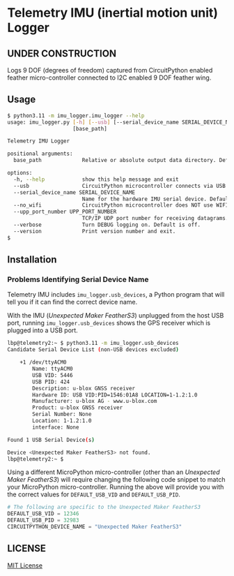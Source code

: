 # Telemetry IMU (inertial motion unit) Logger

## **UNDER CONSTRUCTION**

Logs 9 DOF (degrees of freedom) captured from CircuitPython enabled feather micro-controller connected to I2C enabled 9 DOF feather wing.

## Usage

```bash
$ python3.11 -m imu_logger.imu_logger --help
usage: imu_logger.py [-h] [--usb] [--serial_device_name SERIAL_DEVICE_NAME] [--no_wifi] [--upp_port_number UPP_PORT_NUMBER] [--verbose] [--version]
                     [base_path]

Telemetry IMU Logger

positional arguments:
  base_path             Relative or absolute output data directory. Defaults to '/home/lbp/telemetry-data/data'.

options:
  -h, --help            show this help message and exit
  --usb                 CircuitPython microcontroller connects via USB is True. Default is False.
  --serial_device_name SERIAL_DEVICE_NAME
                        Name for the hardware IMU serial device. Defaults to None
  --no_wifi             CircuitPython microcontroller does NOT use WIFI to connect. Default is False
  --upp_port_number UPP_PORT_NUMBER
                        TCP/IP UDP port number for receiving datagrams. Defaults to '50224'
  --verbose             Turn DEBUG logging on. Default is off.
  --version             Print version number and exit.
$
```

## Installation

### Problems Identifying Serial Device Name

Telemetry IMU includes ```imu_logger.usb_devices```, a Python program that will tell you if it can find the correct device name.

With the IMU (_Unexpected Maker FeatherS3_) unplugged from the host USB port, running ```imu_logger.usb_devices``` shows the GPS receiver which is plugged into a USB port.

```bash
lbp@telemetry2:~ $ python3.11 -m imu_logger.usb_devices
Candidate Serial Device List (non-USB devices excluded)

	+1 /dev/ttyACM0
		Name: ttyACM0
		USB VID: 5446
		USB PID: 424
		Description: u-blox GNSS receiver
		Hardware ID: USB VID:PID=1546:01A8 LOCATION=1-1.2:1.0
		Manufacturer: u-blox AG - www.u-blox.com
		Product: u-blox GNSS receiver
		Serial Number: None
		Location: 1-1.2:1.0
		interface: None

Found 1 USB Serial Device(s)

Device <Unexpected Maker FeatherS3> not found.
lbp@telemetry2:~ $ 
```

Using a different MicroPython micro-controller (other than an _Unexpected Maker FeatherS3_) will require changing the following code snippet to match your MicroPython micro-controller.  Running the above will provide you with the correct values for ```DEFAULT_USB_VID``` and ```DEFAULT_USB_PID```.

```python
# The following are specific to the Unexpected Maker FeatherS3
DEFAULT_USB_VID = 12346
DEFAULT_USB_PID = 32983
CIRCUITPYTHON_DEVICE_NAME = "Unexpected Maker FeatherS3"
```

## LICENSE

[MIT License](./LICENSE.md)
